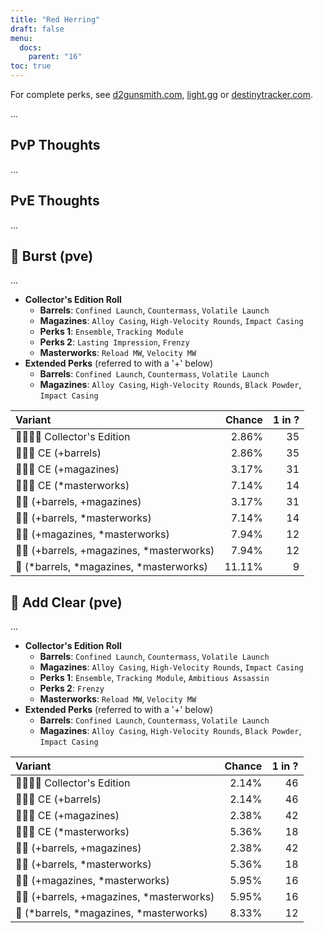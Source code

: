 ```yaml
---
title: "Red Herring"
draft: false
menu:
  docs:
    parent: "16"
toc: true
---
```


For complete perks, see [d2gunsmith.com](https://d2gunsmith.com/w/3175851496), [light.gg](https://www.light.gg/db/items/3175851496) or [destinytracker.com](https://destinytracker.com/destiny-2/db/items/3175851496).

...

## PvP Thoughts

...

## PvE Thoughts

...

## 👾 Burst (pve)

...

* **Collector's Edition Roll**
  * **Barrels**: `Confined Launch`, `Countermass`, `Volatile Launch`
  * **Magazines**: `Alloy Casing`, `High-Velocity Rounds`, `Impact Casing`
  * **Perks 1**: `Ensemble`, `Tracking Module`
  * **Perks 2**: `Lasting Impression`, `Frenzy`
  * **Masterworks**: `Reload MW`, `Velocity MW`
* **Extended Perks** (referred to with a '+' below)
  * **Barrels**: `Confined Launch`, `Countermass`, `Volatile Launch`
  * **Magazines**: `Alloy Casing`, `High-Velocity Rounds`, `Black Powder`, `Impact Casing`

| Variant | Chance | 1 in ? |
|:-|-:|-:|
| 👾👾👾🌟 Collector's Edition | 2.86% | 35 |
| 👾👾👾 CE (+barrels) | 2.86% | 35 |
| 👾👾👾 CE (+magazines) | 3.17% | 31 |
| 👾👾👾 CE (*masterworks) | 7.14% | 14 |
| 👾👾 (+barrels, +magazines) | 3.17% | 31 |
| 👾👾 (+barrels, *masterworks) | 7.14% | 14 |
| 👾👾 (+magazines, *masterworks) | 7.94% | 12 |
| 👾👾 (+barrels, +magazines, *masterworks) | 7.94% | 12 |
| 👾 (*barrels, *magazines, *masterworks) | 11.11% | 9 |

## 👾 Add Clear (pve)

...

* **Collector's Edition Roll**
  * **Barrels**: `Confined Launch`, `Countermass`, `Volatile Launch`
  * **Magazines**: `Alloy Casing`, `High-Velocity Rounds`, `Impact Casing`
  * **Perks 1**: `Ensemble`, `Tracking Module`, `Ambitious Assassin`
  * **Perks 2**: `Frenzy`
  * **Masterworks**: `Reload MW`, `Velocity MW`
* **Extended Perks** (referred to with a '+' below)
  * **Barrels**: `Confined Launch`, `Countermass`, `Volatile Launch`
  * **Magazines**: `Alloy Casing`, `High-Velocity Rounds`, `Black Powder`, `Impact Casing`

| Variant | Chance | 1 in ? |
|:-|-:|-:|
| 👾👾👾🌟 Collector's Edition | 2.14% | 46 |
| 👾👾👾 CE (+barrels) | 2.14% | 46 |
| 👾👾👾 CE (+magazines) | 2.38% | 42 |
| 👾👾👾 CE (*masterworks) | 5.36% | 18 |
| 👾👾 (+barrels, +magazines) | 2.38% | 42 |
| 👾👾 (+barrels, *masterworks) | 5.36% | 18 |
| 👾👾 (+magazines, *masterworks) | 5.95% | 16 |
| 👾👾 (+barrels, +magazines, *masterworks) | 5.95% | 16 |
| 👾 (*barrels, *magazines, *masterworks) | 8.33% | 12 |
